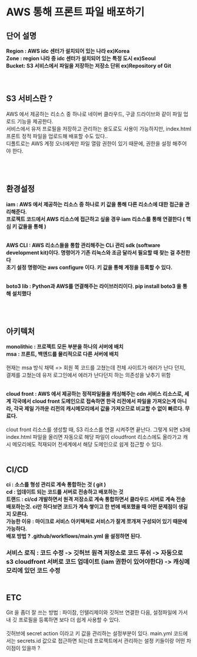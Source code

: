 # AWS 통해 프론트 파일 배포하기

## 단어 설명

**Region : AWS idc 센터가 설치되어 있는 나라 ex)Korea** <br>
**Zone : region 나라 중 idc 센터가 설치되어 있는 특정 도시 ex)Seoul**<br>
**Bucket: S3 서비스에서 파일을 저장하는 저장소 단위 ex)Repository of Git**<br>
<br><br>
## S3 서비스란 ?
AWS 에서 제공하는 리소스 중 하나로 네이버 클라우드, 구글 드라이브와 같이 파일 업로드 기능을 제공한다.<br>
서비스에서 유저 프로필을 저장하고 관리하는 용도로도 사용이 가능하지만, index.html 프론트 정적 파일을 업로드해 배포할 수도 있다..<br>
디폴트로는 AWS 계정 오너에게만 파일 열람 권한이 있기 때문에, 권한을 설정 해주어야 한다.<br>



<br><br>
## 환경설정
**iam : AWS 에서 제공하는 리소스 중 하나로 키 값을 통해 다른 리소스에 대한 접근을 관리해준다.** <br>
**프로젝트 코드에서 AWS 리소스에 접근하고 싶을 경우 iam 리소스를 통해 연결한다 ( 핵심 키 값들을 통해 )** <br><br>

**AWS CLI : AWS 리소스들을 통합 관리해주는 CLi 관리 sdk (software development kit)이다. 명령어가 기존 리눅스와 조금 달라서 필요할 때 찾는 걸 추천한다** <br>
**초기 설정 명령어는 aws configure 이다. 키 값을 통해 계정을 등록할 수 있다.** <br><br>

**boto3 lib : Python과 AWS를 연결해주는 라이브러리이다. pip install boto3 을 통해 설치했다** <br>


<br><br>
## 아키텍처
**monolithic : 프로젝트 모든 부분을 하나의 서버에 배치**<br>
**msa : 프론트, 백엔드를 물리적으로 다른 서버에 배치**<br><br>
현재는 msa 방식 채택 => 회원 쪽 코드를 고쳤는데 전체 사이트가 에러가 난다 던지, 결제를 고쳤는데 유저 로그인에서 에러가 난다던지 하는 의존성을 낮추기 위함 <br><br>

**cloud front : AWS 에서 제공하는 정적파일들을 캐싱해주는 cdn 서비스 리소스로, 세계 각국에서 cloud front 도메인으로 접속하면 한국 리전에서 파일을 가져오는게 아니라, 각국 제일 가까운 리전의 캐시메모리에서 값을 가져오므로 비교할 수 없이 빠르다.
무료다.**<br><br>
clout front 리소스를 생성할 때, S3 리소스를 연결 시켜주면 끝난다. 그렇게 되면 s3에 index.html 파일을 올리면 자동으로 해당 파일이 cloudfront 리소스에도 올라가고 캐시 메모리에도 적재되어 전세계에서 해당 도메인으로 쉽게 접근할 수 있다. <br><br>

## CI/CD

**ci : 소스를 형성 관리로 계속 통합하는 것 ( git )**<br>
**cd : 업데이트 되는 코드를 서버로 전송하고 배포하는 것**<br>
**트랜드 : ci/cd 개발하면서 원격 저장소로 계속 통합하면서 클라우드 서버로 계속 전송 배포하는것. ci만 하다보면 코드가 계속 쌓이고 한 번에 배포했을 때 어떤 문제점이 생길지 모른다.**<br>
**가능한 이유 : 마이크로 서비스 아키텍쳐로 서비스가 잘게 쪼개져 구성되어 있기 때문에 가능하다.**<br>
**배포 방법 ? .github/workflows/main.yml 을 설정하면 된다.**<br>


### 서비스 로직 : 코드 수정 -> 깃허브 원격 저장소로 코드 푸쉬 -> 자동으로 s3 cloudfront 서버로 코드 업데이트 (iam 권한이 있어야한다) -> 캐싱메모리에 있던 코드 수정<br><br>

## ETC

Git 을 좀더 잘 쓰는 방법 : 파이참, 인텔리제이와 깃허브 연결한 다음, 설정파일에 가서 내 깃 프로필을 등록하면 보다 더 쉽게 사용할 수 있다. <br><br>
깃허브에 secret action 이라고 키 값을 관리하는 설정부분이 있다. main.yml 코드에서는 secrets.id 값으로 접근하면 되는데 프로젝트에서 관리하는 설정 키들이랑 어떤 차이점이 있을까 ?
